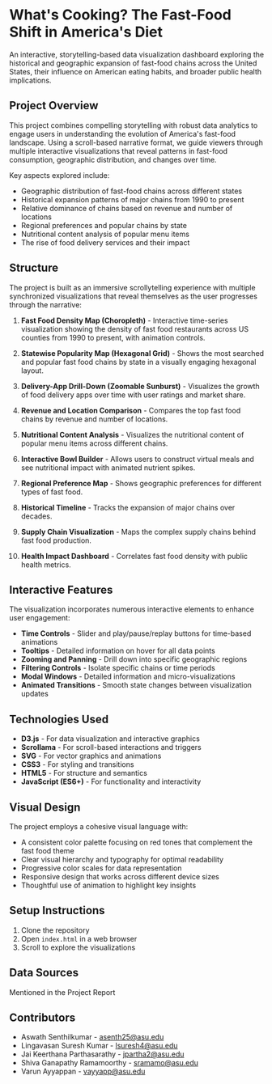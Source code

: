 # What's Cooking? The Fast-Food Shift in America's Diet

An interactive, storytelling-based data visualization dashboard exploring the historical and geographic expansion of fast-food chains across the United States, their influence on American eating habits, and broader public health implications.

## Project Overview

This project combines compelling storytelling with robust data analytics to engage users in understanding the evolution of America's fast-food landscape. Using a scroll-based narrative format, we guide viewers through multiple interactive visualizations that reveal patterns in fast-food consumption, geographic distribution, and changes over time.

Key aspects explored include:

- Geographic distribution of fast-food chains across different states
- Historical expansion patterns of major chains from 1990 to present
- Relative dominance of chains based on revenue and number of locations
- Regional preferences and popular chains by state
- Nutritional content analysis of popular menu items
- The rise of food delivery services and their impact

## Structure

The project is built as an immersive scrollytelling experience with multiple synchronized visualizations that reveal themselves as the user progresses through the narrative:

1. **Fast Food Density Map (Choropleth)** - Interactive time-series visualization showing the density of fast food restaurants across US counties from 1990 to present, with animation controls.

2. **Statewise Popularity Map (Hexagonal Grid)** - Shows the most searched and popular fast food chains by state in a visually engaging hexagonal layout.

3. **Delivery-App Drill-Down (Zoomable Sunburst)** - Visualizes the growth of food delivery apps over time with user ratings and market share.

4. **Revenue and Location Comparison** - Compares the top fast food chains by revenue and number of locations.

5. **Nutritional Content Analysis** - Visualizes the nutritional content of popular menu items across different chains.

6. **Interactive Bowl Builder** - Allows users to construct virtual meals and see nutritional impact with animated nutrient spikes.

7. **Regional Preference Map** - Shows geographic preferences for different types of fast food.

8. **Historical Timeline** - Tracks the expansion of major chains over decades.

9. **Supply Chain Visualization** - Maps the complex supply chains behind fast food production.

10. **Health Impact Dashboard** - Correlates fast food density with public health metrics.

## Interactive Features

The visualization incorporates numerous interactive elements to enhance user engagement:

- **Time Controls** - Slider and play/pause/replay buttons for time-based animations
- **Tooltips** - Detailed information on hover for all data points
- **Zooming and Panning** - Drill down into specific geographic regions
- **Filtering Controls** - Isolate specific chains or time periods
- **Modal Windows** - Detailed information and micro-visualizations
- **Animated Transitions** - Smooth state changes between visualization updates

## Technologies Used

- **D3.js** - For data visualization and interactive graphics
- **Scrollama** - For scroll-based interactions and triggers
- **SVG** - For vector graphics and animations
- **CSS3** - For styling and transitions
- **HTML5** - For structure and semantics
- **JavaScript (ES6+)** - For functionality and interactivity

## Visual Design

The project employs a cohesive visual language with:

- A consistent color palette focusing on red tones that complement the fast food theme
- Clear visual hierarchy and typography for optimal readability
- Progressive color scales for data representation
- Responsive design that works across different device sizes
- Thoughtful use of animation to highlight key insights

## Setup Instructions

1. Clone the repository
2. Open `index.html` in a web browser
3. Scroll to explore the visualizations

## Data Sources

Mentioned in the Project Report

## Contributors

- Aswath Senthilkumar - asenth25@asu.edu
- Lingavasan Suresh Kumar - lsuresh4@asu.edu
- Jai Keerthana Parthasarathy - jpartha2@asu.edu
- Shiva Ganapathy Ramamoorthy - sramamo@asu.edu
- Varun Ayyappan - vayyapp@asu.edu
